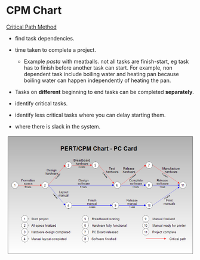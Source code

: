 # CPM Chart

<ins>Critical Path Method</ins>

* find task dependencies.

* time taken to complete a project.

  * Example *pasta* with meatballs. not all tasks are finish-start, eg task has to finish before another task can start. For example, non dependent task include boiling water and heating pan because boiling water can happen independently of heating the pan.

* Tasks on **different** beginning to end tasks can be completed **separately**.

* identify critical tasks.

* identify less critical tasks where you can delay starting them.

* where there is slack in the system.

![pert-cpm-chart](/assets/pert-cpm-chart.png)
